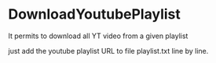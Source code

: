 # DownloadYoutubePlaylist
It permits to download all YT video from a given playlist

just add the youtube playlist URL to file playlist.txt line by line.
